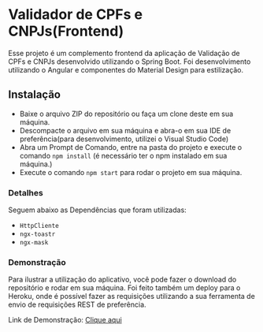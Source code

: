 

# Validador de CPFs e CNPJs(Frontend)

Esse projeto é um complemento frontend da aplicação de Validação de CPFs e CNPJs desenvolvido utilizando o Spring Boot.
Foi desenvolvimento utilizando o Angular e componentes do Material Design para estilização.

## Instalação
  - Baixe o arquivo ZIP do repositório ou faça um clone deste em sua máquina.
  - Descompacte o arquivo em sua máquina e abra-o em sua IDE de preferência(para desenvolvimento, utilizei o Visual Studio Code)
  - Abra um Prompt de Comando, entre na pasta do projeto e execute o comando ``` npm install ``` (é necessário ter o npm instalado em sua máquina.)
  - Execute o comando ``` npm start ``` para rodar o projeto em sua máquina.

### Detalhes

Seguem abaixo as Dependências que foram utilizadas:

  - ``` HttpCliente ```
  - ``` ngx-toastr ``` 
  - ``` ngx-mask ```

### Demonstração

Para ilustrar a utilização do aplicativo, você pode fazer o download do repositório e rodar em sua máquina.
Foi feito também um deploy para o Heroku, onde é possível fazer as requisições utilizando a sua ferramenta
de envio de requisições REST de preferência.

Link de Demonstração: [Clique aqui](https://fast-hamlet-37361.herokuapp.com/)




